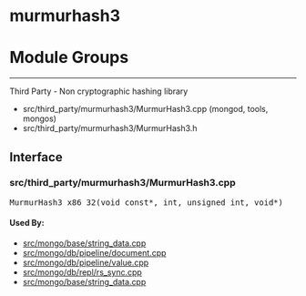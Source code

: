 # murmurhash3

# Module Groups

-------------

Third Party - Non cryptographic hashing library

- src/third\_party/murmurhash3/MurmurHash3.cpp   (mongod, tools, mongos)
- src/third\_party/murmurhash3/MurmurHash3.h

## Interface
### src/third\_party/murmurhash3/MurmurHash3.cpp
<pre>MurmurHash3_x86_32(void const*, int, unsigned int, void*)</pre>
#### Used By:
- [src/mongo/base/string\_data.cpp](../base\_utilites)
- [src/mongo/db/pipeline/document.cpp](../aggregation\_framework)
- [src/mongo/db/pipeline/value.cpp](../aggregation\_framework)
- [src/mongo/db/repl/rs\_sync.cpp](../replication)
- [src/mongo/base/string\_data.cpp](../base\_utilites)
